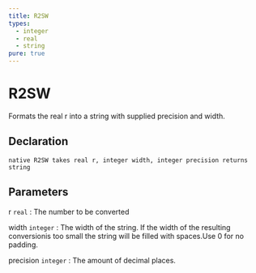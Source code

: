 ```yaml
---
title: R2SW
types:
  - integer
  - real
  - string
pure: true
---
```


# R2SW
Formats the real r into a string with supplied precision and width.

## Declaration

```jass
native R2SW takes real r, integer width, integer precision returns string
```

## Parameters
r `real`
: The number to be converted

width `integer`
: The width of the string. If the width of the resulting conversionis too small the string will be filled with spaces.Use 0 for no padding.

precision `integer`
: The amount of decimal places.
